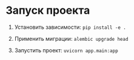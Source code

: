 # Запуск проекта

1. Установить зависимости: `pip install -e .`

2. Применить миграции: `alembic upgrade head`

3. Запустить проект: `uvicorn app.main:app`
